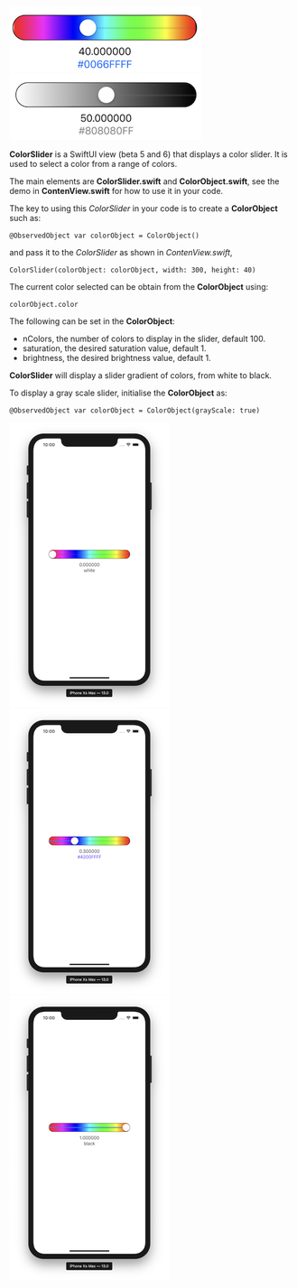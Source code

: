 
![im1](image01.png)  ![im1](image02.png) 

**ColorSlider** is a SwiftUI view (beta 5 and 6) that displays a color slider.
It is used to select a color from a range of colors.

The main elements are **ColorSlider.swift** and **ColorObject.swift**, see the demo in **ContenView.swift** for how to use it in your code.

The key to using this *ColorSlider* in your code is to create a **ColorObject** such as:

    @ObservedObject var colorObject = ColorObject()

and pass it to the *ColorSlider* as shown in *ContenView.swift*,

    ColorSlider(colorObject: colorObject, width: 300, height: 40)
    
The current color selected can be obtain from the **ColorObject** using:
    
    colorObject.color
    
The following can be set in the **ColorObject**:

- nColors, the number of colors to display in the slider, default 100.
- saturation, the desired saturation value, default 1.
- brightness, the desired brightness value, default 1.

**ColorSlider** will display a slider gradient of colors, from white to black.

To display a gray scale slider, initialise the  **ColorObject** as:

    @ObservedObject var colorObject = ColorObject(grayScale: true)

![im1](image1.png) ![im2](image2.png) ![im3](image3.png)

